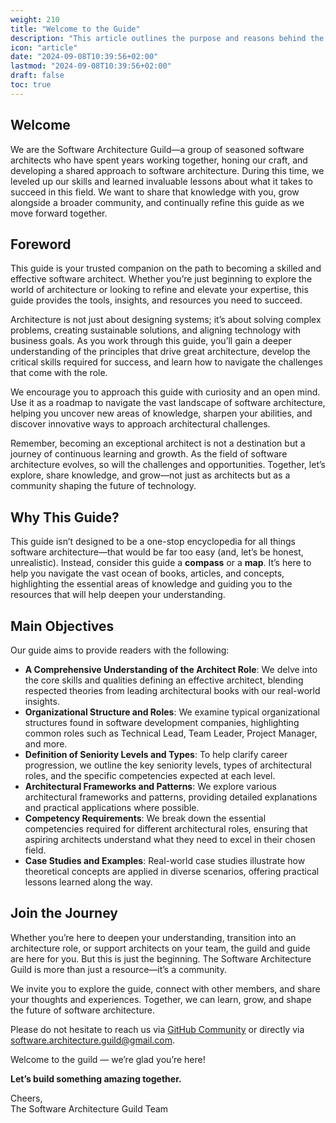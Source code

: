 ```yaml
---
weight: 210
title: "Welcome to the Guide"
description: "This article outlines the purpose and reasons behind the creation of this guide."
icon: "article"
date: "2024-09-08T10:39:56+02:00"
lastmod: "2024-09-08T10:39:56+02:00"
draft: false
toc: true
---
```


## Welcome

We are the Software Architecture Guild—a group of seasoned software architects who have spent years working together, honing our craft, and developing a shared approach to software architecture. During this time, we leveled up our skills and learned invaluable lessons about what it takes to succeed in this field. We want to share that knowledge with you, grow alongside a broader community, and continually refine this guide as we move forward together.

## Foreword

This guide is your trusted companion on the path to becoming a skilled and effective software architect. Whether you’re just beginning to explore the world of architecture or looking to refine and elevate your expertise, this guide provides the tools, insights, and resources you need to succeed.

Architecture is not just about designing systems; it’s about solving complex problems, creating sustainable solutions, and aligning technology with business goals. As you work through this guide, you’ll gain a deeper understanding of the principles that drive great architecture, develop the critical skills required for success, and learn how to navigate the challenges that come with the role.

We encourage you to approach this guide with curiosity and an open mind. Use it as a roadmap to navigate the vast landscape of software architecture, helping you uncover new areas of knowledge, sharpen your abilities, and discover innovative ways to approach architectural challenges.

Remember, becoming an exceptional architect is not a destination but a journey of continuous learning and growth. As the field of software architecture evolves, so will the challenges and opportunities. Together, let’s explore, share knowledge, and grow—not just as architects but as a community shaping the future of technology.

## Why This Guide?

This guide isn’t designed to be a one-stop encyclopedia for all things software architecture—that would be far too easy (and, let’s be honest, unrealistic). Instead, consider this guide a **compass** or a **map**. It’s here to help you navigate the vast ocean of books, articles, and concepts, highlighting the essential areas of knowledge and guiding you to the resources that will help deepen your understanding.

## Main Objectives

Our guide aims to provide readers with the following:

* **A Comprehensive Understanding of the Architect Role**: We delve into the core skills and qualities defining an effective architect, blending respected theories from leading architectural books with our real-world insights.
* **Organizational Structure and Roles**: We examine typical organizational structures found in software development companies, highlighting common roles such as Technical Lead, Team Leader, Project Manager, and more.
* **Definition of Seniority Levels and Types**: To help clarify career progression, we outline the key seniority levels, types of architectural roles, and the specific competencies expected at each level.
* **Architectural Frameworks and Patterns**: We explore various architectural frameworks and patterns, providing detailed explanations and practical applications where possible.
* **Competency Requirements**: We break down the essential competencies required for different architectural roles, ensuring that aspiring architects understand what they need to excel in their chosen field.
* **Case Studies and Examples**: Real-world case studies illustrate how theoretical concepts are applied in diverse scenarios, offering practical lessons learned along the way.

## Join the Journey

Whether you’re here to deepen your understanding, transition into an architecture role, or support architects on your team, the guild and guide are here for you. But this is just the beginning. The Software Architecture Guild is more than just a resource—it’s a community.

We invite you to explore the guide, connect with other members, and share your thoughts and experiences. Together, we can learn, grow, and shape the future of software architecture.

Please do not hesitate to reach us via [GitHub Community](https://github.com/orgs/software-architecture-guild/discussions) or directly via [software.architecture.guild@gmail.com](mailto:software.architecture.guild@gmail.com).

Welcome to the guild — we’re glad you’re here!

**Let’s build something amazing together.**

Cheers,\
The Software Architecture Guild Team
